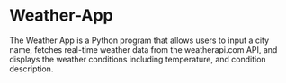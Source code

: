 # Weather-App
The Weather App is a Python program that allows users to input a city name, fetches real-time weather data from the weatherapi.com API, and displays the weather conditions including temperature, and condition description.
